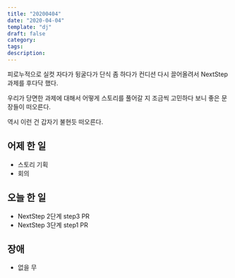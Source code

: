 ```yaml
---
title: "20200404"
date: "2020-04-04"
template: "dj"
draft: false
category:
tags:
description:
---
```


피로누적으로 실컷 자다가 뒹굴다가 단식 좀 하다가 컨디션 다시 끌어올려서
NextStep 과제를 후다닥 했다.

우리가 당면한 과제에 대해서 어떻게 스토리를 풀어갈 지 조금씩 고민하다 보니
좋은 문장들이 떠오른다.

역시 이런 건 갑자기 불현듯 떠오른다.

## 어제 한 일

* 스토리 기획
* 회의

## 오늘 한 일

* NextStep 2단계 step3 PR
* NextStep 3단계 step1 PR

## 장애

* 없을 무
